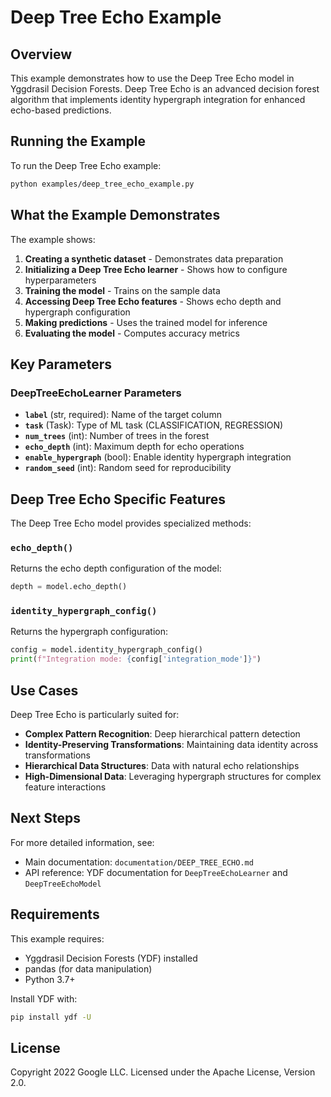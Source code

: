 # Deep Tree Echo Example

## Overview

This example demonstrates how to use the Deep Tree Echo model in Yggdrasil Decision Forests. Deep Tree Echo is an advanced decision forest algorithm that implements identity hypergraph integration for enhanced echo-based predictions.

## Running the Example

To run the Deep Tree Echo example:

```bash
python examples/deep_tree_echo_example.py
```

## What the Example Demonstrates

The example shows:

1. **Creating a synthetic dataset** - Demonstrates data preparation
2. **Initializing a Deep Tree Echo learner** - Shows how to configure hyperparameters
3. **Training the model** - Trains on the sample data
4. **Accessing Deep Tree Echo features** - Shows echo depth and hypergraph configuration
5. **Making predictions** - Uses the trained model for inference
6. **Evaluating the model** - Computes accuracy metrics

## Key Parameters

### DeepTreeEchoLearner Parameters

- **`label`** (str, required): Name of the target column
- **`task`** (Task): Type of ML task (CLASSIFICATION, REGRESSION)
- **`num_trees`** (int): Number of trees in the forest
- **`echo_depth`** (int): Maximum depth for echo operations
- **`enable_hypergraph`** (bool): Enable identity hypergraph integration
- **`random_seed`** (int): Random seed for reproducibility

## Deep Tree Echo Specific Features

The Deep Tree Echo model provides specialized methods:

### `echo_depth()`
Returns the echo depth configuration of the model:
```python
depth = model.echo_depth()
```

### `identity_hypergraph_config()`
Returns the hypergraph configuration:
```python
config = model.identity_hypergraph_config()
print(f"Integration mode: {config['integration_mode']}")
```

## Use Cases

Deep Tree Echo is particularly suited for:

- **Complex Pattern Recognition**: Deep hierarchical pattern detection
- **Identity-Preserving Transformations**: Maintaining data identity across transformations
- **Hierarchical Data Structures**: Data with natural echo relationships
- **High-Dimensional Data**: Leveraging hypergraph structures for complex feature interactions

## Next Steps

For more detailed information, see:
- Main documentation: `documentation/DEEP_TREE_ECHO.md`
- API reference: YDF documentation for `DeepTreeEchoLearner` and `DeepTreeEchoModel`

## Requirements

This example requires:
- Yggdrasil Decision Forests (YDF) installed
- pandas (for data manipulation)
- Python 3.7+

Install YDF with:
```bash
pip install ydf -U
```

## License

Copyright 2022 Google LLC. Licensed under the Apache License, Version 2.0.

